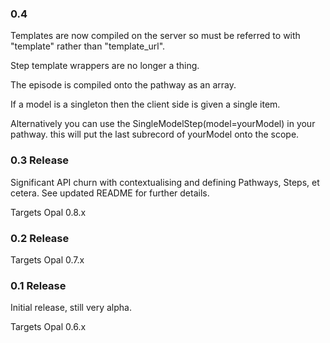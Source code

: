 ### 0.4

Templates are now compiled on the server so must be referred to with "template" rather than "template_url".

Step template wrappers are no longer a thing.

The episode is compiled onto the pathway as an array.

If a model is a singleton then the client side is given a single item.

Alternatively you can use the SingleModelStep(model=yourModel) in your pathway. this will put the last subrecord of yourModel onto the scope.


### 0.3 Release

Significant API churn with contextualising and defining Pathways, Steps, et cetera.
See updated README for further details.

Targets Opal 0.8.x

### 0.2 Release

Targets Opal 0.7.x

### 0.1 Release

Initial release, still very alpha.

Targets Opal 0.6.x
